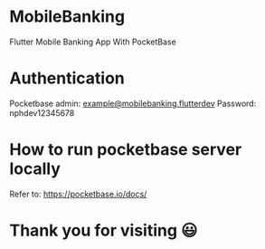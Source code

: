 # MobileBanking
Flutter Mobile Banking App With PocketBase
# Authentication
Pocketbase admin: example@mobilebanking.flutterdev
Password: nphdev12345678

# How to run pocketbase server locally
Refer to: https://pocketbase.io/docs/

# Thank you for visiting :smiley:
